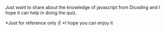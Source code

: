 Just want to share about the knowledge of javascript from Dicoding and I hope it can help in doing the quiz.

*Just for reference only ️✌️
*I hope you can enjoy it